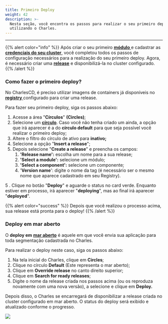```yaml
---
title: Primeiro Deploy
weight: 42
description: >-
  Nesta seção, você encontra os passos para realizar o seu primeiro deploy
  utilizando o Charles.
---
```


---

{{% alert color="info" %}}
Após criar o seu primeiro [**módulo** ](criando-seu-primeiro-modulo/)e cadastrar as [**credenciais do seu cluster**,](definindo-workspace/ambiente-de-deploy) você completou todos os passos de configuração necessários para a realização do seu primeiro deploy. Agora, é necessário criar uma [**release**](../../../../../referencia/release) e disponibilizá-la no cluster configurado.
{{% /alert %}}

### Como fazer o primeiro deploy?

No CharlesCD, é preciso utilizar imagens de containers já disponíveis no [**registry** ](definindo-workspace/docker-registry)configurado para criar uma release. 

Para fazer seu primeiro deploy, siga os passos abaixo:

1. Acesse a área "**Círculos**" **\(Circles\)**;
2. Selecione um [**círculo**](../../../referencia/circulo). Caso você não tenha criado um ainda, a opção que irá aparecer é a do **círculo default** para que seja possível você realizar o  primeiro deploy;
3. Altere o filtro do círculo de ativo para **inativo;** 
4. Selecione a opção "**Insert a release**";
5. Depois selecione "**Create a release**" e preencha os campos: 
   1. **'Release name':** escolha um nome para a sua release;
   2. **'Select a module':** selecione um módulo;
   3. **'Select a component':** selecione um componente;
   4. '**Version name**': digite o nome da tag \(é necessário ser o mesmo  nome que aparece cadastrado em seu Registry\).

5 . Clique no botão "**Deploy**" e aguarde o status no card verde. Enquanto estiver em processo, irá aparecer "**deploying**", mas ao final irá aparecer "**deployed**".

{{% alert color="success" %}}
Depois que você realizou o processo acima, sua release está pronta para o deploy!
{{% /alert %}}

### Deploy em mar aberto

O **deploy em** [**mar aberto**](../../principais-conceitos#mar-aberto-default) é aquele em que você envia sua aplicação para toda segmentação cadastrada no Charles. 

Para realizar o deploy neste caso, siga os passos abaixo:[ ](../principais-conceitos#mar-aberto-default)

1. Na tela inicial do Charles, clique em **Circles**;
2. Clique no círculo **Default** \(Este representa o mar aberto\);
3. Clique em **Override release** no canto direito superior;
4. Clique em **Search for ready releases**;
5. Digite o nome da release criada nos passos acima \(ou os reproduza novamente com uma nova versão\), a selecione e clique em **Deploy.**

Depois disso, o Charles se encarregará de disponibilizar a release criada no cluster configurado em mar aberto. O status do deploy será exibido e atualizado conforme o progresso.

![](//first-deploy.gif)
